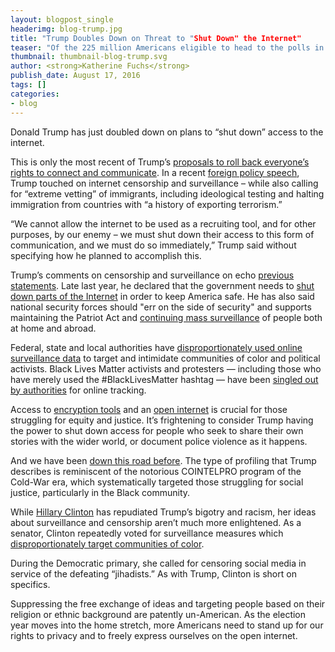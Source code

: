 ```yaml
---
layout: blogpost_single
headerimg: blog-trump.jpg
title: "Trump Doubles Down on Threat to "Shut Down" the Internet"
teaser: "Of the 225 million Americans eligible to head to the polls in November will be some 9 million Asian Americans. It’s a segment of the electorate that’s hard to categorize."
thumbnail: thumbnail-blog-trump.svg
author: <strong>Katherine Fuchs</strong>
publish_date: August 17, 2016
tags: []
categories:
- blog
---
```


Donald Trump has just doubled down on plans to “shut down” access to the internet.

This is only the most recent of Trump’s [proposals to roll back everyone’s rights to connect and communicate](https://internet2016.net/blog/trump-shutting-down-internet.html). In a recent [foreign policy speech](https://assets.donaldjtrump.com/DJT_Radical_Islam_Speech.pdf), Trump touched on internet censorship and surveillance – while also calling for “extreme vetting” of immigrants, including ideological testing and halting immigration from countries with “a history of exporting terrorism.”

“We cannot allow the internet to be used as a recruiting tool, and for other purposes, by our enemy – we must shut down their access to this form of communication, and we must do so immediately,” Trump said without specifying how he planned to accomplish this.

Trump’s comments on censorship and surveillance on echo [previous statements](https://internet2016.net/voter-guide/). Late last year, he declared that the government needs to [shut down parts of the Internet](http://time.com/4150891/republican-debate-donald-trump-internet/) in order to keep America safe. He has also said national security forces should "err on the side of security" and supports maintaining the Patriot Act and [continuing mass surveillance](http://www.cnn.com/2015/12/01/politics/donald-trump-nsa-surveillance/) of people both at home and abroad. 

Federal, state and local authorities have [disproportionately used online surveillance data](https://www.eff.org/deeplinks/2014/02/history-surveillance-and-black-community) to target and intimidate communities of color and political activists. Black Lives Matter activists and protesters — including those who have merely used the #BlackLivesMatter hashtag — have been [singled out by authorities](https://www.newamerica.org/weekly/115/stingray-surveillance/) for online tracking.  

Access to [encryption tools](https://techcrunch.com/2016/05/06/to-the-next-potus-for-communities-of-color-encryption-is-a-civil-right/) and an [open internet](http://www.savetheinternet.com/blog/2016/07/14/ruling-gives-communities-of-color-more-opportunities) is crucial for those struggling for equity and justice. It’s frightening to consider Trump having the power to shut down access for people who seek to share their own stories with the wider world, or document police violence as it happens. 

And we have been [down this road before](https://internet2016.net/blog/trump-mistreatment-press-people-of-color.html). The type of profiling that Trump describes is reminiscent of the notorious COINTELPRO program of the Cold-War era, which systematically targeted those struggling for social justice, particularly in the Black community. 

While [Hillary Clinton](https://internet2016.net/voter-guide/) has repudiated Trump’s bigotry and racism, her ideas about surveillance and censorship aren’t much more enlightened. As a senator, Clinton repeatedly voted for surveillance measures which [disproportionately target communities of color](http://www.freepress.net/blog/2016/08/10/surveillance-is-not-colorblind). 

During the Democratic primary, she called for censoring social media in service of the defeating “jihadists.” As with Trump, Clinton is short on specifics.

Suppressing the free exchange of ideas and targeting people based on their religion or ethnic background are patently un-American. As the election year moves into the home stretch, more Americans need to stand up for our rights to privacy and to freely express ourselves on the open internet.
